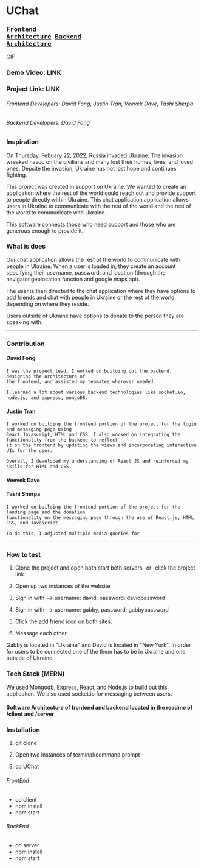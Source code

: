 # UChat

### <pre>[Frontend Architecture](https://github.com/dfong0530/UChat/tree/main/client)         [Backend Architecture](https://github.com/dfong0530/UChat/tree/main/server)</pre>

GIF

### Demo Video: LINK

### Project Link: LINK

###### Frontend Developers: David Fong, Justin Tran, Veevek Dave, Tashi Sherpa

###### Backend Developers: David Fong

### Inspiration

On Thursday, Febuary 22, 2022, Russia invaded Ukraine. The invasion wreaked havoc on the civilians and many lost their homes, lives, and loved ones. Depsite the invasion, Ukraine has not lost hope and continues fighting.

This project was created in support on Ukraine. We wanted to create an application where the rest of the world could reach out and provide support to people directly within Ukraine. This chat application application allows users in Ukraine to communicate with the rest of the world and the rest of the world to communicate with Ukraine.

This software connects those who need support and those who are generous enough to provide it.

### What is does

Our chat application allows the rest of the world to communicate with people in Ukraine. When a user is loaded in, they create an account specifying their username, password, and location (through the navigator.geolocation function and google maps api).

The user is then directed to the chat application where they have options to add friends and chat with people in Ukraine or the rest of the world depending on where they reside.

Users outside of Ukraine have options to donate to the person they are speaking with.

---

### Contribution

#### David Fong

    I was the project lead. I worked on building out the backend, designing the architecture of
    the frontend, and assisted my teamates wherever needed.

    I learned a lot about various backend technologies like socket.io, node.js, and express, mongoDB.

#### Justin Tran

    I worked on building the frontend portion of the project for the login and messaging page using
    React Javascript, HTML and CSS. I also worked on integrating the functionality from the backend to reflect
    it on the frontend by updating the views and incorporating interactive UIs for the user.

    Overall, I developed my understanding of React JS and reinforced my skills for HTML and CSS.

#### Veevek Dave

#### Tashi Sherpa

    I worked on building the frontend portion of the project for the landing page and the donation 
    functionality on the messaging page through the use of React.js, HTML, CSS, and Javascript.

    To do this, I adjusted multiple media queries for 
---

### How to test

1. Clone the project and open both start both servers -or- click the project link

2. Open up two instances of the website

3. Sign in with --> username: david, password: davidpassword

4. Sign in with --> username: gabby, password: gabbypassword

5. Click the add friend icon on both sites.

6. Message each other

Gabby is located in "Ukraine" and David is located in "New York". In order for users to be connected one of the them has to be in Ukraine and one outside of Ukraine.

### Tech Stack (MERN)

We used Mongodb, Express, React, and Node.js to build out this application. We also used socket.io for messaging between users.

#### Software Architecture of frontend and backend located in the readme of /client and /server

### Installation

1. git clone

2. Open two instances of terminal/command prompt

3. cd UChat

###### FrontEnd

- cd client
- npm install
- npm start

###### BackEnd

- cd server
- npm install
- npm start
